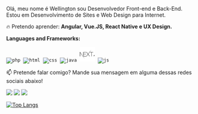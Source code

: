 
<p align="left">
  Olá, meu nome é Wellington sou Desenvolvedor Front-end e Back-End.
Estou em Desenvolvimento de Sites e Web Design para Internet.
 
</p>
 
 <p align="left">
  🔥 Pretendo aprender: <strong>Angular, Vue.JS, React Native e UX Design.</strong>
</p>
 
 **Languages and Frameworks:**
<p align="left">
  <code><img src="https://github.com/abranhe/programming-languages-logos/blob/master/src/php/php_48x48.png" alt="php" width="40" height="40"/></code>&nbsp;
  <code><img src="https://github.com/abranhe/programming-languages-logos/blob/master/src/html/html_48x48.png" alt="html" width="40" height="40" /></code>&nbsp;
  <code><img src="https://github.com/abranhe/programming-languages-logos/blob/master/src/css/css_48x48.png" alt="css" width="40" height="40" /></code>&nbsp;
  <code><img src="https://github.com/abranhe/programming-languages-logos/blob/master/src/java/java_48x48.png" alt="java" width="40" height="40" /></code>&nbsp;
  <code><img src="https://raw.githubusercontent.com/devicons/devicon/master/icons/nextjs/nextjs-original-wordmark.svg" alt="nextjs" width="40" height="40" /></code>&nbsp;
  <code><img src="https://github.com/abranhe/programming-languages-logos/blob/master/src/javascript/javascript_48x48.png" alt="js" width="40" height="40" /></code>&nbsp;
   </p>
   
<p align="left">
📫 Pretende falar comigo? Mande sua mensagem em alguma dessas redes sociais abaixo!
</p>
  
<p align="left">
<a href="hayukicodes@gmail.com" alt="Contributors">
<img src="https://img.shields.io/badge/-hayukicodes@gmail.com-e34c41?style=flat-square&labelColor=e34c41&logo=gmail&logoColor=white&link=hayukicodes@gmail.com" /></a>
  
<a href="https://www.linkedin.com/in/hayukicodes" alt="Contributors">
<img src="https://img.shields.io/badge/-hayukicodes-blue?style=flat-square&logo=Linkedin&logoColor=white&link=https://www.linkedin.com/in/hayukicode" /></a>
  
<a href="https://twitter.com/hayukicodes" alt="Contributors">
<img src="https://img.shields.io/badge/-hayukicodes-1ca0f1?style=flat-square&labelColor=1ca0f1&logo=twitter&logoColor=white&link=https://twitter.com/hayukicodes" /></a>
 </p>
 
[![Top Langs](https://github-readme-stats.vercel.app/api/top-langs/?username=hayukicode&layout=compact)](https://github.com/anuraghazra/github-readme-stats)
